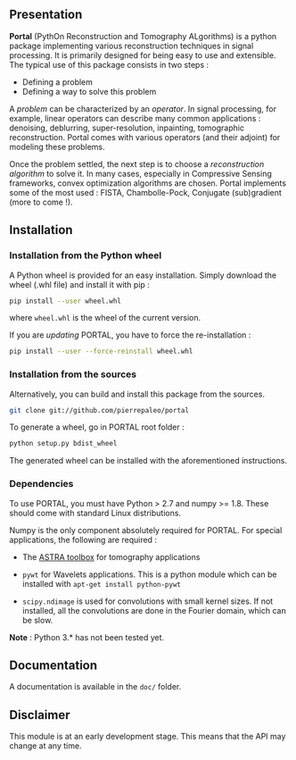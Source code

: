 ## Presentation


**Portal** (PythOn Reconstruction and Tomography ALgorithms) is a python package implementing various reconstruction techniques in signal processing.
It is primarily designed for being easy to use and extensible. The typical use of this package consists in two steps :

- Defining a problem
- Defining a way to solve this problem

A *problem* can be characterized by an *operator*. In signal processing, for example, linear operators can describe many common applications : denoising, deblurring, super-resolution, inpainting, tomographic reconstruction.
Portal comes with various operators (and their adjoint) for modeling these problems.

Once the problem settled, the next step is to choose a *reconstruction algorithm* to solve it.
In many cases, especially in Compressive Sensing frameworks, convex optimization algorithms are chosen. Portal implements some of the most used : FISTA, Chambolle-Pock, Conjugate (sub)gradient (more to come !).

## Installation

### Installation from the Python wheel

A Python wheel is provided for an easy installation. Simply download the wheel (.whl file) and install it with pip :

```bash
pip install --user wheel.whl
```

where ``wheel.whl`` is the wheel of the current version.

If you are *updating* PORTAL, you have to force the re-installation :

```bash
pip install --user --force-reinstall wheel.whl
```


### Installation from the sources


Alternatively, you can build and install this package from the sources.

```bash
git clone git://github.com/pierrepaleo/portal
```

To generate a wheel, go in PORTAL root folder :

```bash
python setup.py bdist_wheel
```

The generated wheel can be installed with the aforementioned instructions.


### Dependencies

To use PORTAL, you must have Python > 2.7 and numpy >= 1.8. These should come with standard Linux distributions.

Numpy is the only component absolutely required for PORTAL. For special applications, the following are required :

   * The [ASTRA toolbox](https://github.com/astra-toolbox/astra-toolbox/) for tomography applications

   * ``pywt`` for Wavelets applications. This is a python module which can be installed with ``apt-get install python-pywt``

   * ``scipy.ndimage`` is used for convolutions with small kernel sizes. If not installed, all the convolutions are done in the Fourier domain, which can be slow.


**Note** : Python 3.* has not been tested yet.

## Documentation

A documentation is available in the ``doc/`` folder.


## Disclaimer

This module is at an early development stage. This means that the API may change at any time.




<!---

## Portal for tomographic reconstruction
---

### The `tomography` operator

The `tomography` operator in Portal relies on the [ASTRA toolbox](http://github.com/astra-toolbox), which should be installed beforehand.
Portal provides a simple wrapper for parallel 2D geometry, though ASTRA can handle many more geometries.
For now, the supported parameters are the width (pixels) of the slice, the number of projection angles, the rotation center, and the detector/slice super-sampling.

A simple example of Filtered Backprojection with Portal looks like this :

```
import portal

sino = portal.utils.io.edf_read('sino_0125.edf')
n_angles, n_px = sino.shape
rot_center = 1039.
tomo = portal.operators.tomography.AstraToolbox(n_px, n_angle, rot_center=rot_center)
rec_fbp = tomo.backproj(sino, filt=True)

portal.utils.io.edf_write('rec_0125.edf')
```
<br>

### Iterative techniques

Of course, Portal is more interesting when it comes to iterative techniques.
The user has first to decide which regularization type he will be using (TV, Wavelets, Tikhonov, ...). Then, an appropriate optimization algorithm should be chosen.
Optimization algorithms are designed to be versatile : here they take the `tomography` operator as a parameter, but they can handle other operators (problems) like blur for deconvolution.

An example of tomographic reconstruction with TV regularization, solved with the Chambolle-Pock algorithm, looks like this :


```python
import portal

sino = portal.utils.io.edf_read('sino_0125.edf')
n_angles, n_px = sino.shape
tomo = portal.operators.tomography.AstraToolbox(n_px, n_angle)

# Regularization parameter
Lambda_tv = 2.5
# Number of iterations
n_it = 500
# Define the tomographic operator
K = lambda x : tomo.proj(x)
# Define its adjoint
Kadj = lambda y : tomo.backproj(x, filt=False)

# Run the reconstruction algorithm
rec_tv = portal.algorithms.chambollepock.chambolle_pock_tv(sino, n_it, K, Kadj, Lambda_tv)
```
<br>
An example of tomographic reconstruction with Wavelets regularization, solved with the FISTA algorithm, looks like this :

```python
import portal

sino = portal.utils.io.edf_read('sino_0125.edf')
n_angles, n_px = sino.shape
tomo = portal.operators.tomography.AstraToolbox(n_px, n_angle)

w = portal.operators.wavelets.WaveletCoeffs()...

# Regularization parameter
Lambda_tv = 2.5
# Number of iterations
n_it = 500
# Define the wavelet-tomographic operator
K = lambda x : tomo.proj(x)
# Define its adjoint
Kadj = lambda y : tomo.backproj(x, filt=False)

# Run the reconstruction algorithm
rec_tv = portal.algorithms.chambollepock.chambolle_pock_tv(sino, n_it, K, Kadj, Lambda_tv)
```
<br>


--->

